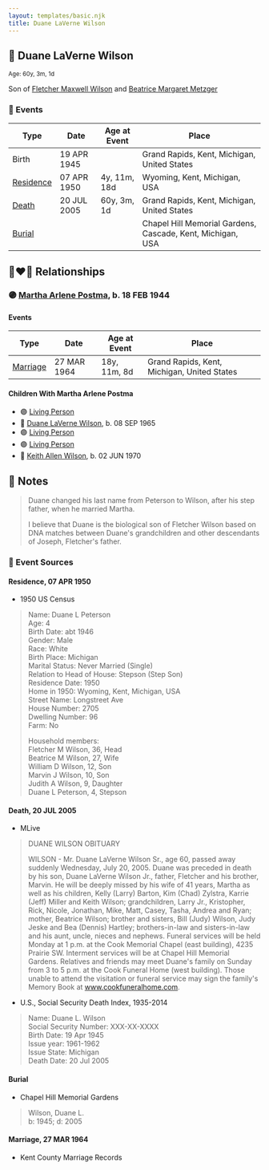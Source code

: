 ```yaml
---
layout: templates/basic.njk
title: Duane LaVerne Wilson
---
```

## 🔵 Duane LaVerne Wilson
<small>Age: 60y, 3m, 1d</small>

Son of [Fletcher Maxwell Wilson](/people/3/32597724) and [Beatrice Margaret Metzger](/people/7/79763948)

### 📆 Events

Type | Date | Age at Event | Place
------ | ------ | ------ | ------
Birth | 19 APR 1945 |  | Grand Rapids, Kent, Michigan, United States
[Residence](#event-event-0) | 07 APR 1950 | 4y, 11m, 18d | Wyoming, Kent, Michigan, USA
[Death](#event-event-5) | 20 JUL 2005 | 60y, 3m, 1d | Grand Rapids, Kent, Michigan, United States
[Burial](#event-event-6) |  |  | Chapel Hill Memorial Gardens, Cascade, Kent, Michigan, USA

## 👩‍❤️‍👨 Relationships

### 🟣 [Martha Arlene Postma](/people/3/39368292), b. 18 FEB 1944

#### Events

Type | Date | Age at Event | Place
------ | ------ | ------ | ------
[Marriage](#event-family-0-event-0) | 27 MAR 1964 | 18y, 11m, 8d | Grand Rapids, Kent, Michigan, United States
#### Children With Martha Arlene Postma
* 🟣 [Living Person](/people/9/92555368)
* 🔵 [Duane LaVerne Wilson](/people/2/26268040), b. 08 SEP 1965
* 🟣 [Living Person](/people/4/47560746)
* 🟣 [Living Person](/people/4/46067436)
* 🔵 [Keith Allen Wilson](/people/3/37910144), b. 02 JUN 1970
## 📝 Notes
>   
  > Duane changed his last name from Peterson to Wilson, after his step father, when he married Martha.
>   
  > I believe that Duane is the biological son of Fletcher Wilson based on DNA matches between Duane's grandchildren and other descendants of Joseph, Fletcher's father.
### 📰 Event Sources

#### <a id="event-event-0"></a> Residence, 07 APR 1950
* 1950 US Census
>   
  > Name: Duane L Peterson  
  > Age: 4  
  > Birth Date: abt 1946  
  > Gender: Male  
  > Race: White  
  > Birth Place: Michigan  
  > Marital Status: Never Married (Single)  
  > Relation to Head of House: Stepson (Step Son)  
  > Residence Date: 1950  
  > Home in 1950: Wyoming, Kent, Michigan, USA  
  > Street Name: Longstreet Ave  
  > House Number: 2705  
  > Dwelling Number: 96  
  > Farm: No  
  >   
  > Household members:  
  > Fletcher M Wilson, 36, Head  
  > Beatrice M Wilson, 27, Wife  
  > William D Wilson, 12, Son  
  > Marvin J Wilson, 10, Son  
  > Judith A Wilson, 9, Daughter  
  > Duane L Peterson, 4, Stepson  
  >

#### <a id="event-event-5"></a> Death, 20 JUL 2005
* MLive
>   
  > DUANE WILSON OBITUARY  
  >   
  > WILSON - Mr. Duane LaVerne Wilson Sr., age 60, passed away suddenly Wednesday, July 20, 2005. Duane was preceded in death by his son, Duane LaVerne Wilson Jr., father, Fletcher and his brother, Marvin. He will be deeply missed by his wife of 41 years, Martha as well as his children, Kelly (Larry) Barton, Kim (Chad) Zylstra, Karrie (Jeff) Miller and Keith Wilson; grandchildren, Larry Jr., Kristopher, Rick, Nicole, Jonathan, Mike, Matt, Casey, Tasha, Andrea and Ryan; mother, Beatrice Wilson; brother and sisters, Bill (Judy) Wilson, Judy Jeske and Bea (Dennis) Hartley; brothers-in-law and sisters-in-law and his aunt, uncle, nieces and nephews. Funeral services will be held Monday at 1 p.m. at the Cook Memorial Chapel (east building), 4235 Prairie SW. Interment services will be at Chapel Hill Memorial Gardens. Relatives and friends may meet Duane's family on Sunday from 3 to 5 p.m. at the Cook Funeral Home (west building). Those unable to attend the visitation or funeral service may sign the family's Memory Book at www.cookfuneralhome.com.
* U.S., Social Security Death Index, 1935-2014
>   
  > Name: Duane L. Wilson  
  > Social Security Number: XXX-XX-XXXX  
  > Birth Date: 19 Apr 1945  
  > Issue year: 1961-1962  
  > Issue State: Michigan  
  > Death Date: 20 Jul 2005

#### <a id="event-event-6"></a> Burial
* Chapel Hill Memorial Gardens
>   
  > Wilson, Duane L.  
  > b: 1945; d: 2005

#### <a id="event-family-0-event-0"></a> Marriage, 27 MAR 1964
* Kent County Marriage Records